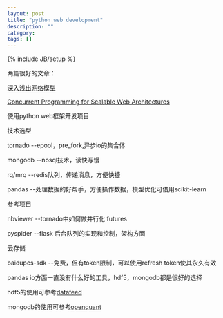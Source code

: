 ```yaml
---
layout: post
title: "python web development"
description: ""
category: 
tags: []
---
```

{% include JB/setup %}

两篇很好的文章：

[深入浅出网络模型](http://siddontang.github.io/high-performance-server/2012/09/02/step-by-step-network/)

[Concurrent Programming for Scalable Web Architectures](http://berb.github.io/diploma-thesis/original/index.html)

使用python web框架开发项目

技术选型

tornado  --epool，pre_fork,异步io的集合体

mongodb  --nosql技术，读快写慢

rq/mrq   --redis队列，传递消息，方便快捷

pandas   --处理数据的好帮手，方便操作数据，模型优化可借用scikit-learn

参考项目

nbviewer --tornado中如何做并行化 futures

pyspider --flask 后台队列的实现和控制，架构方面

云存储

baidupcs-sdk --免费，但有token限制，可以使用refresh token使其永久有效

pandas io方面一直没有什么好的工具，hdf5，mongodb都是很好的选择

hdf5的使用可参考[datafeed](https://github.com/yinhm/datafeed)

mongodb的使用可参考[openquant]()
